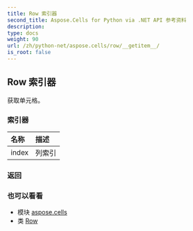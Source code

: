 ```yaml
---
title: Row 索引器
second_title: Aspose.Cells for Python via .NET API 参考资料
description:
type: docs
weight: 90
url: /zh/python-net/aspose.cells/row/__getitem__/
is_root: false
---
```

## Row 索引器

获取单元格。
### 索引器
|名称|描述|
| :- | :- |
| index |列索引|



### 返回



### 也可以看看
* 模块 [aspose.cells](../../)
* 类 [Row](/cells/zh/python-net/aspose.cells/row)
